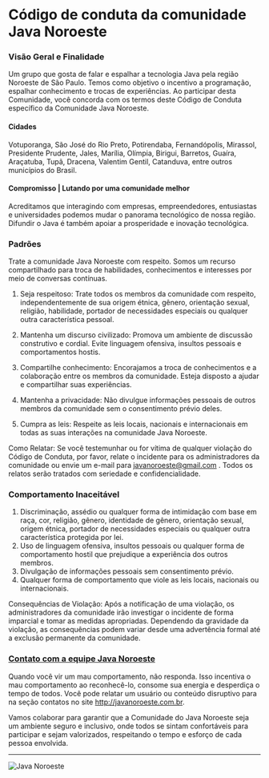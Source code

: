 # Código de conduta da comunidade Java Noroeste

### Visão Geral e Finalidade
Um grupo que gosta de falar e espalhar a tecnologia Java pela região Noroeste de São Paulo. Temos como objetivo o incentivo a programação, espalhar conhecimento e trocas de experiências. Ao participar desta Comunidade, você concorda com os termos deste Código de Conduta específico da Comunidade Java Noroeste.

#### Cidades 

Votuporanga, São José do Rio Preto, Potirendaba, Fernandópolis, Mirassol, Presidente Prudente, Jales, Marília, Olímpia, Birigui, Barretos, Guaíra, Araçatuba, Tupã, Dracena, Valentim Gentil, Catanduva, entre outros municípios do Brasil.

#### Compromisso  |  Lutando por uma comunidade melhor

Acreditamos que interagindo com empresas, empreendedores, entusiastas e universidades podemos mudar o panorama tecnológico de nossa região. Difundir o Java é também apoiar a prosperidade e inovação tecnológica.


### Padrões

 Trate a comunidade Java Noroeste com respeito. Somos um recurso compartilhado para troca de habilidades, conhecimentos e interesses por meio de conversas contínuas.

1.  Seja respeitoso: Trate todos os membros da comunidade com respeito, independentemente de sua origem étnica, gênero, orientação sexual, religião, habilidade, portador de necessidades especiais ou qualquer outra característica pessoal.
    
2.  Mantenha um discurso civilizado: Promova um ambiente de discussão construtivo e cordial. Evite linguagem ofensiva, insultos pessoais e comportamentos hostis.
    
3.  Compartilhe conhecimento: Encorajamos a troca de conhecimentos e a colaboração entre os membros da comunidade. Esteja disposto a ajudar e compartilhar suas experiências.
    
    
4.  Mantenha a privacidade: Não divulgue informações pessoais de outros membros da comunidade sem o consentimento prévio deles.
    
5.  Cumpra as leis: Respeite as leis locais, nacionais e internacionais em todas as suas interações na comunidade Java Noroeste.
    

Como Relatar: Se você testemunhar ou for vítima de qualquer violação do Código de Conduta, por favor, relate o incidente para os administradores da comunidade ou envie um e-mail para javanoroeste@gmail.com . Todos os relatos serão tratados com seriedade e confidencialidade.


### Comportamento Inaceitável

1.  Discriminação, assédio ou qualquer forma de intimidação com base em raça, cor, religião, gênero, identidade de gênero, orientação sexual, origem étnica, portador de necessidades especiais ou qualquer outra característica protegida por lei.
2.  Uso de linguagem ofensiva, insultos pessoais ou qualquer forma de comportamento hostil que prejudique a experiência dos outros membros.
3.  Divulgação de informações pessoais sem consentimento prévio.
4.  Qualquer forma de comportamento que viole as leis locais, nacionais ou internacionais.

Consequências de Violação: Após a notificação de uma violação, os administradores da comunidade irão investigar o incidente de forma imparcial e tomar as medidas apropriadas. Dependendo da gravidade da violação, as consequências podem variar desde uma advertência formal até a exclusão permanente da comunidade.

###  [Contato com a equipe Java Noroeste](http://javanoroeste.com.br)
Quando você vir um mau comportamento, não responda. Isso incentiva o mau comportamento ao reconhecê-lo, consome sua energia e desperdiça o tempo de todos. Você pode relatar um usuário ou conteúdo disruptivo para na seção contatos no site http://javanoroeste.com.br.

Vamos colaborar para garantir que a Comunidade do Java Noroeste seja um ambiente seguro e inclusivo, onde todos se sintam confortáveis para participar e sejam valorizados, respeitando o tempo e esforço de cada pessoa envolvida.

---
![Java Noroeste](https://encrypted-tbn0.gstatic.com/images?q=tbn:ANd9GcSSDMmEAE_sncLA09pWR3KE4kLrSO5eLNtrj3ZSC_4YVly8PxyPx481N8QwBX9v9LhoxeU&usqp=CAU)
